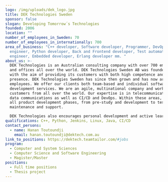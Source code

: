 ```yaml
---
logo: /img/uploads/dek_logo.jpg
title: DEK Technologies Sweden
sponsor: false
slogan: Developing Tomorrow´s Technologies
founded: 2006
location: ""
number_of_employees_in_Sweden: 70
number_of_employees_in_internationally: 700
area_of_business: "C++ developer, Software developer, Programmer, DevOps
  engineer, Python developer, Back and Frontend developer, Test automation
  engineer, Embedded developer, Erlang developer mm. "
about_us: >-
  DEK Technologies is an Australian consulting company with over 700 employees
  and offices all over the world. DEK Technologies Sweden AB was founded in 2006
  with the aim of providing its customers with both high competence and local
  presence. DEK Technologies Sweden has since then grown and has now around 70
  employees. We offer our clients both team-based and individual software
  development services. We are an agile, multinational company and work with
  customers from all over the world. Our expertise is in telecommunications and
  data communications as well as CI/CD and DevOps. Within these areas, we cover
  all product development phases, from pre-study and development to testing,
  maintenance and support.

  DEK Technologies also encourages personal development and active learning. We currently have five focus areas: DevOps, Machine learning, Scrum Master, Product Owner and Security. We offer all our employees time for self-development where you have the opportunity to expand your skills and continue to develop.
qualifications: C++, Python, Jenkins, Linux, Java, CI/CD
contact_persons:
  - name: Hanan Toutoundji
    email: hanan.toutoundji@dektech.com.au
link_to_positions: https://dektech.teamtailor.com/#jobs
program:
  - Computer and System Sciences
  - Computer Science and Software Engineering
  - Magister/Master
positions:
  - Full time positions
  - Thesis project
---
```

